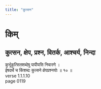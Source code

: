 ```yaml
---
title: "कुत्सन"
---
```


# किम्
## कुत्सन, क्षेप, प्रश्न, वितर्क, आश्चर्य, निन्दा
कुर्भूकुत्सितशब्देषु पापीयसि निवारणे ।<BR>ईषदर्थे च किंशब्दः कुत्सने क्षेपप्रश्नयोः ॥ १० ॥<BR>verse 1.1.1.10<BR>page 0119

